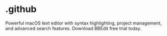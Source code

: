 # .github
Powerful macOS text editor with syntax highlighting, project management, and advanced search features. Download BBEdit free trial today.
